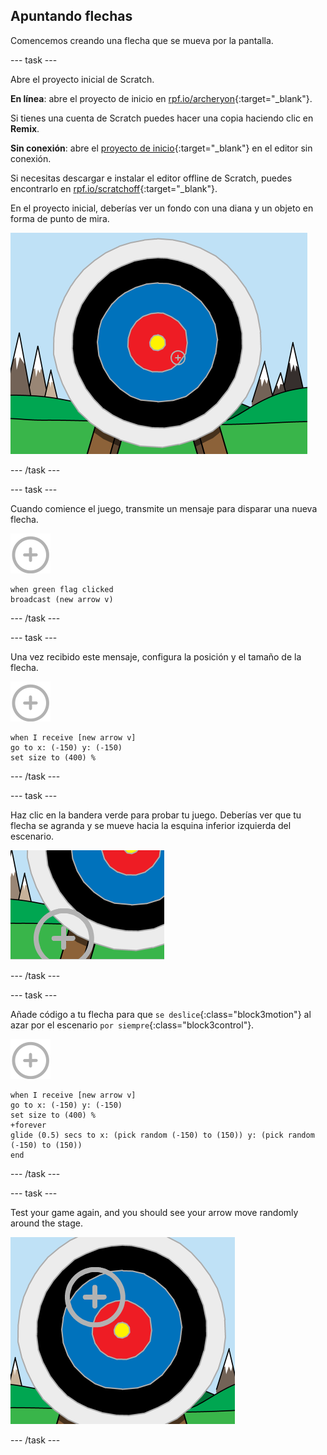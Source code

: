 ## Apuntando flechas

Comencemos creando una flecha que se mueva por la pantalla.

\--- task \---

Abre el proyecto inicial de Scratch.

**En línea**: abre el proyecto de inicio en [rpf.io/archeryon](http://rpf.io/archeryon){:target="_blank"}.

Si tienes una cuenta de Scratch puedes hacer una copia haciendo clic en **Remix**.

**Sin conexión**: abre el [proyecto de inicio](http://rpf.io/p/en/archery-go){:target="_blank"} en el editor sin conexión.

Si necesitas descargar e instalar el editor offline de Scratch, puedes encontrarlo en [rpf.io/scratchoff](http://rpf.io/scratchoff){:target="_blank"}.

En el proyecto inicial, deberías ver un fondo con una diana y un objeto en forma de punto de mira.

![proyectos iniciales](images/archery-starter.png)

\--- /task \---

\--- task \---

Cuando comience el juego, transmite un mensaje para disparar una nueva flecha.

![objeto blanco](images/target-sprite.png)

```blocks3
when green flag clicked
broadcast (new arrow v)
```

\--- /task \---

\--- task \---

Una vez recibido este mensaje, configura la posición y el tamaño de la flecha.

![objeto blanco](images/target-sprite.png)

```blocks3
when I receive [new arrow v]
go to x: (-150) y: (-150)
set size to (400) %
```

\--- /task \---

\--- task \---

Haz clic en la bandera verde para probar tu juego. Deberías ver que tu flecha se agranda y se mueve hacia la esquina inferior izquierda del escenario.

![objeto blanco más grande en la parte inferior izquierda del escenario](images/archery-start-test.png)

\--- /task \---

\--- task \---

Añade código a tu flecha para que `se deslice`{:class="block3motion"} al azar por el escenario `por siempre`{:class="block3control"}.

![target sprite](images/target-sprite.png)

```blocks3
when I receive [new arrow v]
go to x: (-150) y: (-150)
set size to (400) %
+forever
glide (0.5) secs to x: (pick random (-150) to (150)) y: (pick random (-150) to (150))
end
```

\--- /task \---

\--- task \---

Test your game again, and you should see your arrow move randomly around the stage.

![target in a different position](images/archery-glide-test.png)

\--- /task \---